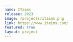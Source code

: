 ```yaml
---
name: ITaims
release: 2023
image: /projects/itaims.png
link: https://www.itaims.com/
featured: true
layout: project
---
```

